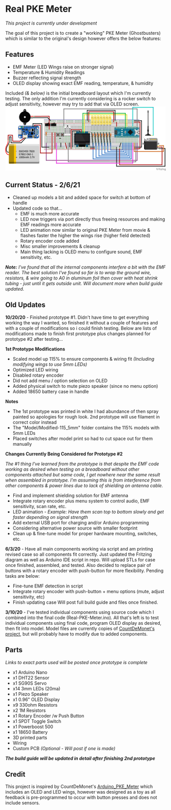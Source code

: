 # Real PKE Meter #

*This project is currently under development*

The goal of this project is to create a "working" PKE Meter (Ghostbusters) which is similar to the original's design however offers the below features:
## Features ##
- EMF Meter (LED Wings raise on stronger signal)
- Temperature & Humidity Readings
- Buzzer reflecting signal strength
- OLED display showing exact EMF reading, temperature, & humidity

Included *(& below)* is the initial breadboard layout which I'm currently testing.  The only addition I'm currently considering is a rocker switch to adjust sensitivity, however may try to add that via OLED screen.
![](https://github.com/BzowK/RealPKEMeter/blob/master/Fritzing/Real-PKE-Meter_bb.png)

## Current Status - 2/6/21 ##
- Cleaned up models a bit and added space for switch at bottom of handle
- Updated code so that...
	- EMF is much more accurate
	- LED now triggers via port directly thus freeing resources and making EMF readings more accurate
	- LED animation now similar to original PKE Meter from movie & flashes faster the higher the wings rise (higher field detected)
	- Rotary encoder code added
	- Misc smaller improvements & cleanup
	- Main thing lacking is OLED menu to configure sound, EMF sensitivity, etc.

***Note:** I've found that all the internal components interfere a bit with the EMF reader.  The best solution I've found so far is to wrap the ground wire, resistors, & wire going to A0 in aluminum foil then cover with heat shrink tubing - just until it gets outside unit.  Will document more when build guide updated.*

## Old Updates ##
**10/20/20** - Finished prototype #1.  Didn't have time to get everything working the way I wanted, so finished it without a couple of features and with a couple of modifications so i could finish testing.  Below are lists of modifications made to finish first prototype plus changes planned for prototype #2 after testing...

**1st Prototype Modifications**

- Scaled model up 115% to ensure components & wiring fit *(Including modifying wings to use 5mm LEDs)*
- Optimized LED wiring
- Disabled rotary encoder
- Did not add menu / option selection on OLED
- Added physical switch to mute piezo speaker (since no menu option)
- Added 18650 battery case in handle

**Notes**

- The 1st prototype was printed in white I had abundance of then spray painted so apologies for rough look.  2nd prototype will use filament in correct color instead 
- The "Model/Modified-115_5mm" folder contains the 115% models with 5mm LEDs
- Placed switches after model print so had to cut space out for them manually

**Changes Currently Being Considered for Prototype #2**

*The #1 thing I've learned from the prototype is that despite the EMF code working as desired when testing on a breadboard without other components attached but same code, I get nowhere near the same result when assembled in prototype.  I'm assuming this is from interference from other components & power lines due to lack of shielding on antenna cable.*

- Find and implement shielding solution for EMF antenna 
- Integrate rotary encoder plus menu system to control audio, EMF sensitivity, scan rate, etc.
- LED animation - *Example: Have them scan top to bottom slowly and get faster depending on signal strength*
- Add external USB port for charging and/or Arduino programming
- Considering alternative power source with smaller footprint
- Clean up & fine-tune model for proper hardware mounting, switches, etc.

**6/3/20** - Have all main components working via script and am printing revised case so all components fit correctly. Just updated the Fritzing diagram as well as Arduino IDE script in repo.  Will upload STLs for case once finished, assembled, and tested.  Also decided to replace pair of buttons with a rotary encoder with push-button for more flexibility.  Pending tasks are below:

- Fine-tune EMF detection in script
- Integrate rotary encoder with push-button + menu options (mute, adjust sensitivity, etc)
- Finish updating case
Will post full build guide and files once finished.

**3/10/20** - I've tested individual components using source code which I combined into the final code (Real-PKE-Meter.ino).  All that's left is to test individual components using final code, program OLED display as desired, then fit into model.  Model files are currently copies of [CountDeMonet's project](https://github.com/CountDeMonet/Arduino_PKE_Meter), but will probably have to modify due to added components.

## Parts ##
*Links to exact parts used will be posted once prototype is complete*

- x1 Arduino Nano
- x1 DHT22 Sensor
- x1 SG90S Servo
- x14 3mm LEDs (20ma)
- x1 Piezo Speaker
- x1 0.96" OLED Display
- x9 330ohm Resistors
- x2 1M Resistors
- x1 Rotary Encoder /w Push Button
- x1 SPDT Toggle Switch
- x1 Powerboost 500
- x1 18650 Battery
- 3D printed parts
- Wiring
- Custom PCB *(Optional - Will post if one is made)*

***The build guide will be updated in detail after finishing 2nd prototype***

## Credit ##
This project is inspired by CountDeMonet's [Arduino_PKE_Meter](https://github.com/CountDeMonet/Arduino_PKE_Meter) which includes an OLED and LED wings, however was designed as a toy as all feedback is pre-programmed to occur with button presses and does not include sensors.



